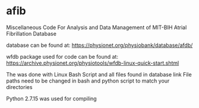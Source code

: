# afib
Miscellaneous Code For Analysis and Data Management of MIT-BIH Atrial Fibrillation Database


database can be found at: https://physionet.org/physiobank/database/afdb/


wfdb package used for code can be found at: https://archive.physionet.org/physiotools/wfdb-linux-quick-start.shtml

The was done with Linux Bash Script and all files found in database link
File paths need to be changed in bash and python script to match your directories

Python 2.7.15 was used for compiling

